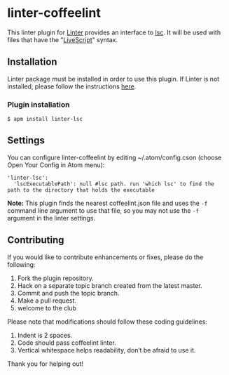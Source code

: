 [Linter]: https://github.com/AtomLinter/Linter
[LiveScript]: http://livescript.net/
[lsc]: http://livescript.net/#usage

# linter-coffeelint

This linter plugin for [Linter][] provides an interface to [lsc][]. It will be used with files that have the "[LiveScript][]" syntax.

## Installation

Linter package must be installed in order to use this plugin. If Linter is not installed, please follow the instructions [here][Linter].

### Plugin installation

```
$ apm install linter-lsc
```

## Settings

You can configure linter-coffeelint by editing ~/.atom/config.cson (choose Open Your Config in Atom menu):

```
'linter-lsc':
  'lscExecutablePath': null #lsc path. run 'which lsc' to find the path to the directory that holds the executable
```

**Note:** This plugin finds the nearest coffeelint.json file and uses the `-f` command line argument to use that file, so you may not use the `-f` argument in the linter settings.

## Contributing

If you would like to contribute enhancements or fixes, please do the following:

1. Fork the plugin repository.
2. Hack on a separate topic branch created from the latest master.
3. Commit and push the topic branch.
4. Make a pull request.
5. welcome to the club

Please note that modifications should follow these coding guidelines:

1. Indent is 2 spaces.
2. Code should pass coffeelint linter.
3. Vertical whitespace helps readability, don’t be afraid to use it.

Thank you for helping out!
